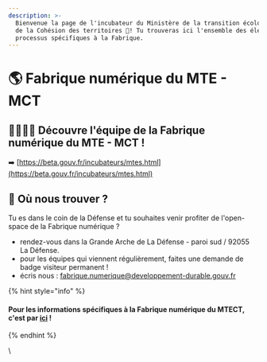 ```yaml
---
description: >-
  Bienvenue la page de l'incubateur du Ministère de la transition écologique et
  de la Cohésion des territoires 👋! Tu trouveras ici l'ensemble des éléments et
  processus spécifiques à la Fabrique.
---
```


# 🌎 Fabrique numérique du MTE - MCT

## 👩‍👩‍👦‍👦 Découvre l'équipe de la Fabrique numérique du MTE - MCT ! <a href="#retrouve-lequipe-de-la-fabrique-numerique-du-mte-mct" id="retrouve-lequipe-de-la-fabrique-numerique-du-mte-mct"></a>

➡️ [https://beta.gouv.fr/incubateurs/mtes.html](https://beta.gouv.fr/incubateurs/mtes.html)

## 📍 Où nous trouver ? <a href="#ou-nous-trouver" id="ou-nous-trouver"></a>

Tu es dans le coin de la Défense et tu souhaites venir profiter de l'open-space de la Fabrique numérique ?

* rendez-vous dans la Grande Arche de La Défense - paroi sud / 92055 La Défense.
* pour les équipes qui viennent régulièrement, faites une demande de badge visiteur permanent !
* écris nous : fabrique.numerique@developpement-durable.gouv.fr

{% hint style="info" %}
#### Pour les informations spécifiques à la Fabrique numérique du MTECT, c'est par [ici](https://doc.mte.incubateur.net/) ! <a href="#pour-les-informations-specifiques-a-la-fabrique-numerique-du-mtect-cest-par-ici" id="pour-les-informations-specifiques-a-la-fabrique-numerique-du-mtect-cest-par-ici"></a>
{% endhint %}

\


#### &#x20; <a href="#retrouve-lequipe-de-la-fabrique-numerique-du-mte-mct" id="retrouve-lequipe-de-la-fabrique-numerique-du-mte-mct"></a>
